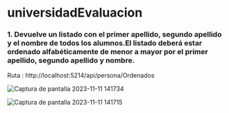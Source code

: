 # universidadEvaluacion

### 1. Devuelve un listado con el primer apellido, segundo apellido y el nombre de todos los alumnos.El listado deberá estar ordenado alfabéticamente de menor a mayor por el primer apellido, segundo apellido y nombre.

Ruta : http://localhost:5214/api/persona/Ordenados

![Captura de pantalla 2023-11-11 141734](https://github.com/julianlpz69/universidadEvaluacion/assets/131847060/488f028c-0ac1-4b5e-a8d9-9ca7c3587fa7)

![Captura de pantalla 2023-11-11 141715](https://github.com/julianlpz69/universidadEvaluacion/assets/131847060/a8af8110-e305-42a2-a63a-7bac0e825f91)

